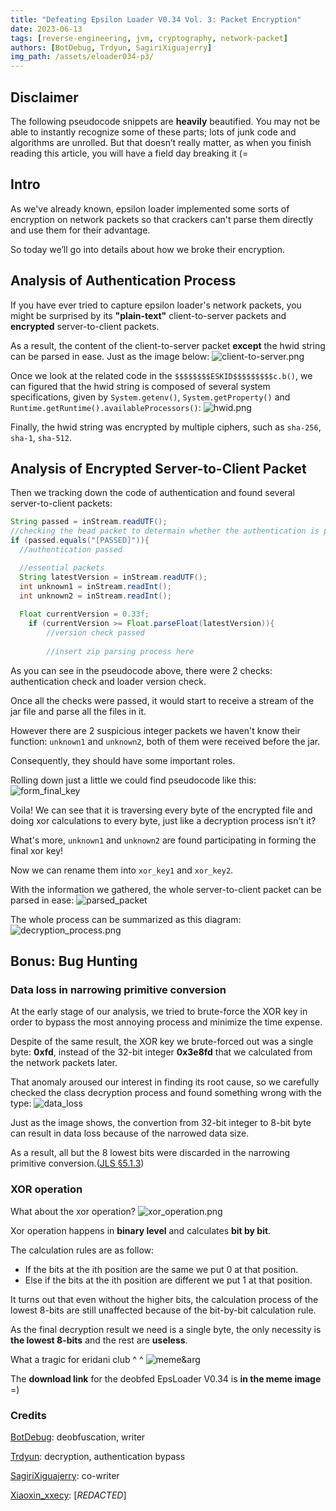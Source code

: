 ```yaml
---
title: "Defeating Epsilon Loader V0.34 Vol. 3: Packet Encryption"
date: 2023-06-13
tags: [reverse-engineering, jvm, cryptography, network-packet]
authors: [BotDebug, Trdyun, SagiriXiguajerry]
img_path: /assets/eloader034-p3/
---
```


## Disclaimer

The following pseudocode snippets are **heavily** beautified. You may not be able to instantly recognize some of these parts; lots of junk code and algorithms are unrolled. But that doesn’t really matter, as when you finish reading this article, you will have a field day breaking it (=

## Intro

As we've already known, epsilon loader implemented some sorts of encryption on network packets so that crackers can't parse them directly and use them for their advantage.

So today we’ll go into details about how we broke their encryption.

## Analysis of Authentication Process

If you have ever tried to capture epsilon loader's network packets, you might be surprised by its **"plain-text"** client-to-server packets and **encrypted** server-to-client packets.

As a result, the content of the client-to-server packet **except** the hwid string can be parsed in ease. Just as the image below:
![client-to-server.png](client-to-server.png)

Once we look at the related code in the `$$$$$$$$ESKID$$$$$$$$$c.b()`, we can figured that the hwid string is composed of several system specifications, given by `System.getenv()`, `System.getProperty()` and `Runtime.getRuntime().availableProcessors()`:
![hwid.png](hwid.png)

Finally, the hwid string was encrypted by multiple ciphers, such as `sha-256`, `sha-1`, `sha-512`.

## Analysis of Encrypted Server-to-Client Packet

Then we tracking down the code of authentication and found several server-to-client packets:

```java
String passed = inStream.readUTF();
//checking the head packet to determain whether the authentication is passed
if (passed.equals("[PASSED]")){
  //authentication passed

  //essential packets
  String latestVersion = inStream.readUTF();
  int unknown1 = inStream.readInt();
  int unknown2 = inStream.readInt();
  
  Float currentVersion = 0.33f;
    if (currentVersion >= Float.parseFloat(latestVersion)){
        //version check passed
        
        //insert zip parsing process here
```

As you can see in the pseudocode above, there were 2 checks: authentication check and loader version check.

Once all the checks were passed, it would start to receive a stream of the jar file and parse all the files in it.

However there are 2 suspicious integer packets we haven't know their function: `unknown1` and `unknown2`, both of them were received before the jar.

Consequently, they should have some important roles.

Rolling down just a little we could find pseudocode like this:
![form_final_key](form_final_key.png)

Voila! We can see that it is traversing every byte of the encrypted file and doing xor calculations to every byte, just like a decryption process isn't it?

What's more, `unknown1` and `unknown2` are found participating in forming the final xor key!

Now we can rename them into `xor_key1` and `xor_key2`.

With the information we gathered, the whole server-to-client packet can be parsed in ease:
![parsed_packet](parsed_packet.png)

The whole process can be summarized as this diagram:
![decryption_process.png](decryption_process.png)

## Bonus: Bug Hunting

### Data loss in narrowing primitive conversion

At the early stage of our analysis, we tried to brute-force the XOR key in order to bypass the most annoying process and minimize the time expense.

Despite of the same result, the XOR key we brute-forced out was a single byte: **0xfd**, instead of the 32-bit integer **0x3e8fd** that we calculated from the network packets later.

That anomaly aroused our interest in finding its root cause, so we carefully checked the class decryption process and found something wrong with the type:
![data_loss](data_loss.png)

Just as the image shows, the convertion from 32-bit integer to 8-bit byte can result in data loss because of the narrowed data size.

As a result, all but the 8 lowest bits were discarded in the narrowing primitive conversion.([JLS §5.1.3](https://docs.oracle.com/javase/specs/jls/se20/html/jls-5.html#jls-5.1.3))

### XOR operation

What about the xor operation?
![xor_operation.png](xor_operation.png)

Xor operation happens in **binary level** and calculates **bit by bit**.

The calculation rules are as follow:

* If the bits at the ith position are the same we put 0 at that position.
* Else if the bits at the ith position are different we put 1 at that position.

It turns out that even without the higher bits, the calculation process of the lowest 8-bits are still unaffected because of the bit-by-bit calculation rule.

As the final decryption result we need is a single byte, the only necessity is **the lowest 8-bits** and the rest are **useless**.

What a tragic for eridani club  ^ ^
![meme&arg](meme&arg.png)

The **download link** for the deobfed EpsLoader V0.34 is **in the meme image** =)

### Credits

[BotDebug](https://github.com/StackC00ki3): deobfuscation, writer

[Trdyun](https://github.com/trdyun): decryption, authentication bypass

[SagiriXiguajerry](https://github.com/xiguajerry): co-writer

[Xiaoxin_xxecy](https://github.com/ImNotEcy): [_REDACTED_]

